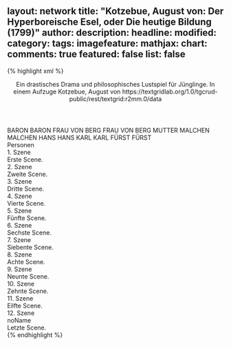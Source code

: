 layout: network
title: "Kotzebue, August von: Der Hyperboreische Esel, oder Die heutige Bildung (1799)"
author:
description:
headline:
modified:
category:
tags:
imagefeature:
mathjax:
chart:
comments: true
featured: false
list: false
---
{% highlight xml %}
<?xml-model href="https://raw.githubusercontent.com/DLiNa/project/master/rules/lina.rnc"?><?xml-model href="https://raw.githubusercontent.com/DLiNa/project/master/rules/lina.sch"?>
<play xmlns="http://lina.digital">
  <header>
    <title>Der Hyperboreische Esel, oder Die heutige Bildung</title>
    <subtitle>Ein drastisches Drama und philosophisches Lustspiel für Jünglinge. In einem Aufzuge</subtitle>
    <genretitle/>
    <author>Kotzebue, August von</author>
    <date type="print" when="1799"/>
    <date type="premiere"/>
    <date type="written"/>
    <source>https://textgridlab.org/1.0/tgcrud-public/rest/textgrid:r2mm.0/data</source>
  </header>
  <personae>
    <character>
      <name>BARON</name>
      <alias xml:id="baron">
        <name>BARON</name>
      </alias>
    </character>
    <character>
      <name>FRAU VON BERG</name>
      <alias xml:id="frau_von_berg">
        <name>FRAU VON BERG</name>
      </alias>
      <alias xml:id="mutter">
        <name>MUTTER</name>
      </alias>
    </character>
    <character>
      <name>MALCHEN</name>
      <alias xml:id="malchen">
        <name>MALCHEN</name>
      </alias>
    </character>
    <character>
      <name>HANS</name>
      <alias xml:id="hans">
        <name>HANS</name>
      </alias>
    </character>
    <character>
      <name>KARL</name>
      <alias xml:id="karl">
        <name>KARL</name>
      </alias>
    </character>
    <character>
      <name>FÜRST</name>
      <alias xml:id="fürst">
        <name>FÜRST</name>
      </alias>
    </character>
  </personae>
  <text>
    <div>
      <head>Personen</head>
    </div>
    <div>
      <head>1. Szene</head>
      <div>
        <head>Erste Scene.</head>
        <sp who="#baron">
          <amount n="22" unit="speech_acts"/>
          <amount n="351" unit="words"/>
          <amount n="14" unit="lines"/>
          <amount n="2001" unit="chars"/>
        </sp>
        <sp who="#frau_von_berg">
          <amount n="17" unit="speech_acts"/>
          <amount n="266" unit="words"/>
          <amount n="13" unit="lines"/>
          <amount n="1435" unit="chars"/>
        </sp>
        <sp who="#malchen">
          <amount n="7" unit="speech_acts"/>
          <amount n="64" unit="words"/>
          <amount n="6" unit="lines"/>
          <amount n="356" unit="chars"/>
        </sp>
      </div>
    </div>
    <div>
      <head>2. Szene</head>
      <div>
        <head>Zweite Scene.</head>
        <sp who="#malchen">
          <amount n="1" unit="speech_acts"/>
          <amount n="46" unit="words"/>
          <amount n="233" unit="chars"/>
        </sp>
      </div>
    </div>
    <div>
      <head>3. Szene</head>
      <div>
        <head>Dritte Scene.</head>
        <sp who="#hans">
          <amount n="12" unit="speech_acts"/>
          <amount n="496" unit="words"/>
          <amount n="3" unit="lines"/>
          <amount n="2590" unit="chars"/>
        </sp>
        <sp who="#malchen">
          <amount n="12" unit="speech_acts"/>
          <amount n="80" unit="words"/>
          <amount n="12" unit="lines"/>
          <amount n="447" unit="chars"/>
        </sp>
      </div>
    </div>
    <div>
      <head>4. Szene</head>
      <div>
        <head>Vierte Scene.</head>
        <sp who="#frau_von_berg">
          <amount n="1" unit="speech_acts"/>
          <amount n="84" unit="words"/>
          <amount n="454" unit="chars"/>
        </sp>
        <sp who="#karl">
          <amount n="26" unit="speech_acts"/>
          <amount n="454" unit="words"/>
          <amount n="14" unit="lines"/>
          <amount n="8116" unit="chars"/>
        </sp>
        <sp who="#mutter">
          <amount n="26" unit="speech_acts"/>
          <amount n="315" unit="words"/>
          <amount n="22" unit="lines"/>
          <amount n="1702" unit="chars"/>
        </sp>
      </div>
    </div>
    <div>
      <head>5. Szene</head>
      <div>
        <head>Fünfte Scene.</head>
        <sp who="#karl">
          <amount n="1" unit="speech_acts"/>
          <amount n="27" unit="words"/>
          <amount n="589" unit="chars"/>
        </sp>
      </div>
    </div>
    <div>
      <head>6. Szene</head>
      <div>
        <head>Sechste Scene.</head>
        <sp who="#baron">
          <amount n="19" unit="speech_acts"/>
          <amount n="405" unit="words"/>
          <amount n="8" unit="lines"/>
          <amount n="2585" unit="chars"/>
        </sp>
        <sp who="#karl">
          <amount n="18" unit="speech_acts"/>
          <amount n="252" unit="words"/>
          <amount n="12" unit="lines"/>
          <amount n="6225" unit="chars"/>
        </sp>
      </div>
    </div>
    <div>
      <head>7. Szene</head>
      <div>
        <head>Siebente Scene.</head>
        <sp who="#karl">
          <amount n="1" unit="speech_acts"/>
          <amount n="34" unit="words"/>
          <amount n="600" unit="chars"/>
        </sp>
      </div>
    </div>
    <div>
      <head>8. Szene</head>
      <div>
        <head>Achte Scene.</head>
        <sp who="#karl">
          <amount n="28" unit="speech_acts"/>
          <amount n="510" unit="words"/>
          <amount n="20" unit="lines"/>
          <amount n="9266" unit="chars"/>
        </sp>
        <sp who="#malchen">
          <amount n="28" unit="speech_acts"/>
          <amount n="237" unit="words"/>
          <amount n="26" unit="lines"/>
          <amount n="1416" unit="chars"/>
        </sp>
      </div>
    </div>
    <div>
      <head>9. Szene</head>
      <div>
        <head>Neunte Scene.</head>
        <sp who="#baron">
          <amount n="4" unit="speech_acts"/>
          <amount n="165" unit="words"/>
          <amount n="1" unit="lines"/>
          <amount n="845" unit="chars"/>
        </sp>
        <sp who="#malchen">
          <amount n="4" unit="speech_acts"/>
          <amount n="20" unit="words"/>
          <amount n="4" unit="lines"/>
          <amount n="99" unit="chars"/>
        </sp>
        <sp who="#karl">
          <amount n="1" unit="speech_acts"/>
          <amount n="17" unit="words"/>
          <amount n="414" unit="chars"/>
        </sp>
      </div>
    </div>
    <div>
      <head>10. Szene</head>
      <div>
        <head>Zehnte Scene.</head>
        <sp who="#hans">
          <amount n="3" unit="speech_acts"/>
          <amount n="78" unit="words"/>
          <amount n="2" unit="lines"/>
          <amount n="416" unit="chars"/>
        </sp>
        <sp who="#karl">
          <amount n="2" unit="speech_acts"/>
          <amount n="67" unit="words"/>
          <amount n="1376" unit="chars"/>
        </sp>
        <sp who="#malchen">
          <amount n="1" unit="speech_acts"/>
          <amount n="3" unit="words"/>
          <amount n="1" unit="lines"/>
          <amount n="15" unit="chars"/>
        </sp>
      </div>
    </div>
    <div>
      <head>11. Szene</head>
      <div>
        <head>Eilfte Scene.</head>
        <sp who="#baron">
          <amount n="3" unit="speech_acts"/>
          <amount n="71" unit="words"/>
          <amount n="1" unit="lines"/>
          <amount n="403" unit="chars"/>
        </sp>
        <sp who="#fürst">
          <amount n="30" unit="speech_acts"/>
          <amount n="395" unit="words"/>
          <amount n="22" unit="lines"/>
          <amount n="2404" unit="chars"/>
        </sp>
        <sp who="#karl">
          <amount n="28" unit="speech_acts"/>
          <amount n="539" unit="words"/>
          <amount n="12" unit="lines"/>
          <amount n="10610" unit="chars"/>
        </sp>
      </div>
    </div>
    <div>
      <head>12. Szene</head>
      <div>
        <head>noName</head>
        <div>
          <head>Letzte Scene.</head>
          <sp who="#fürst">
            <amount n="8" unit="speech_acts"/>
            <amount n="193" unit="words"/>
            <amount n="2" unit="lines"/>
            <amount n="1152" unit="chars"/>
          </sp>
          <sp who="#baron">
            <amount n="7" unit="speech_acts"/>
            <amount n="116" unit="words"/>
            <amount n="6" unit="lines"/>
            <amount n="669" unit="chars"/>
          </sp>
          <sp who="#hans">
            <amount n="8" unit="speech_acts"/>
            <amount n="64" unit="words"/>
            <amount n="7" unit="lines"/>
            <amount n="370" unit="chars"/>
          </sp>
          <sp who="#frau_von_berg">
            <amount n="2" unit="speech_acts"/>
            <amount n="25" unit="words"/>
            <amount n="1" unit="lines"/>
            <amount n="126" unit="chars"/>
          </sp>
          <sp who="#malchen">
            <amount n="1" unit="speech_acts"/>
            <amount n="12" unit="words"/>
            <amount n="1" unit="lines"/>
            <amount n="66" unit="chars"/>
          </sp>
        </div>
      </div>
    </div>
  </text>
</play>
{% endhighlight %}